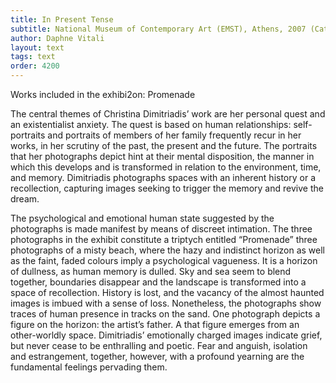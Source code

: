```yaml
---
title: In Present Tense
subtitle: National Museum of Contemporary Art (EMST), Athens, 2007 (Catalogue)
author: Daphne Vitali
layout: text
tags: text
order: 4200
---
```


Works included in the exhibi2on: Promenade

The central themes of Christina Dimitriadis’ work are her personal quest and an existentialist anxiety. The quest is based on human relationships: self-portraits and portraits of members of her family frequently recur in her works, in her scrutiny of the past, the present and the future. The portraits that her photographs depict hint at their mental disposition, the manner in which this develops and is transformed in relation to the environment, time, and memory. Dimitriadis photographs spaces with an inherent history or a recollection, capturing images seeking to trigger the memory and revive the dream.

The psychological and emotional human state suggested by the photographs is made manifest by means of discreet intimation. The three photographs in the exhibit constitute a triptych entitled “Promenade” three photographs of a misty beach, where the hazy and indistinct horizon as well as the faint, faded colours imply a psychological vagueness. It is a horizon of dullness, as human memory is dulled. Sky and sea seem to blend together, boundaries disappear and the landscape is transformed into a space of recollection. History is lost, and the vacancy of the almost haunted images is imbued with a sense of loss. Nonetheless, the photographs show traces of human presence in tracks on the sand. One photograph depicts a figure on the horizon: the artist’s father. A that figure emerges from an other-worldly space. Dimitriadis’ emotionally charged images indicate grief, but never cease to be enthralling and poetic. Fear and anguish, isolation and estrangement, together, however, with a profound yearning are the fundamental feelings pervading them.
